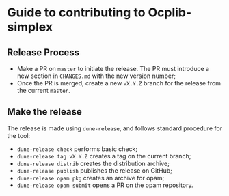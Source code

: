 # Guide to contributing to Ocplib-simplex

## Release Process

- Make a PR on `master` to initiate the release. The PR must introduce
  a new section in `CHANGES.md` with the new version number;
- Once the PR is merged, create a new `vX.Y.Z` branch for the release from the
  current `master`.

## Make the release

The release is made using `dune-release`, and follows standard procedure for
the tool:
- `dune-release check` performs basic check;
- `dune-release tag vX.Y.Z` creates a tag on the current branch;
- `dune-release distrib` creates the distribution archive;
- `dune-release publish` publishes the release on GitHub;
- `dune-release opam pkg` creates an archive for opam;
- `dune-release opam submit` opens a PR on the opam repository.
